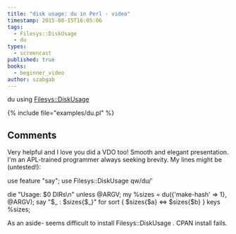 ```yaml
---
title: "disk usage: du in Perl - video"
timestamp: 2015-08-15T16:05:06
tags:
  - Filesys::DiskUsage
  - du
types:
  - screencast
published: true
books:
  - beginner_video
author: szabgab
---
```



du using [Filesys::DiskUsage](https://metacpan.org/pod/Filesys::DiskUsage)


<slidecast file="beginner-perl/disk-usage-du" youtube="uOch-LIPix4" />

{% include file="examples/du.pl" %}

## Comments

Very helpful and I love you did a VDO too! Smooth and elegant presentation.
I'm an APL-trained programmer always seeking brevity. My lines might be (untested!):

use feature "say";
use Filesys::DiskUsage qw/du/'

die "Usage: $0 DIRs\n" unless @ARGV;
my %sizes = du({'make-hash' => 1}, @ARGV);
say "$_ : $sizes{$_}" for sort { $sizes{$a} <=> $sizes{$b} } keys %sizes;

As an aside- seems difficult to install Filesys::DiskUsage . CPAN install fails.


